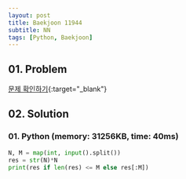 ```yaml
---
layout: post
title: Baekjoon 11944
subtitle: NN
tags: [Python, Baekjoon]
---
```


## 01. Problem

[문제 확인하기](https://www.acmicpc.net/problem/11944){:target="_blank"}

## 02. Solution

### 01. Python (memory: 31256KB, time: 40ms)

```Python
N, M = map(int, input().split())
res = str(N)*N
print(res if len(res) <= M else res[:M])
```
